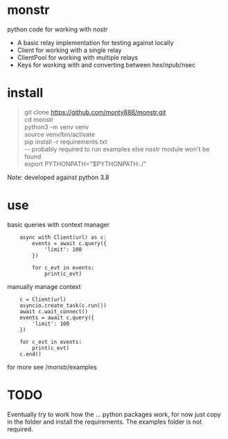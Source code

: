 # monstr

python code for working with nostr

* A basic relay implementation for testing against locally
* Client for working with a single relay
* ClientPool for working with multiple relays
* Keys for working with and converting between hex/npub/nsec

# install
> git clone https://github.com/monty888/monstr.git  
> cd monstr  
> python3 -m venv venv  
> source venv/bin/activate  
> pip install -r requirements.txt  
> -- probably required to run examples else nostr module won't be found  
> export PYTHONPATH="$PYTHONPATH:./"

Note: developed against python 3.8

# use 

basic queries with context manager
```
    async with Client(url) as c:
        events = await c.query({
            'limit': 100
        })

        for c_evt in events:
            print(c_evt)
```
manually manage context
```
    c = Client(url)
    asyncio.create_task(c.run())
    await c.wait_connect()
    events = await c.query({
        'limit': 100
    })

    for c_evt in events:
        print(c_evt)
    c.end()
```

for more see /monstr/examples

# TODO

Eventually try to work how the ... python packages work, for now just copy in the folder and install the requirements.
The examples folder is not required.
